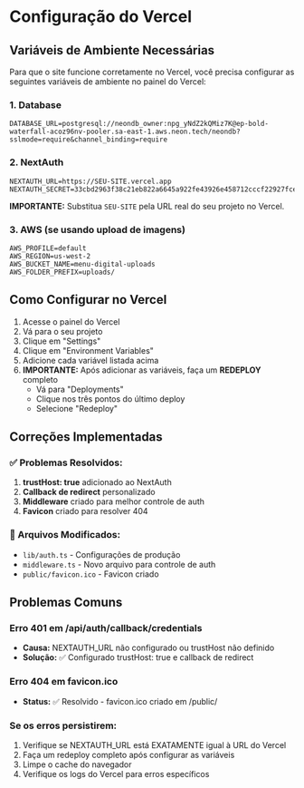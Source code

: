 # Configuração do Vercel

## Variáveis de Ambiente Necessárias

Para que o site funcione corretamente no Vercel, você precisa configurar as seguintes variáveis de ambiente no painel do Vercel:

### 1. Database
```
DATABASE_URL=postgresql://neondb_owner:npg_yNdZ2kQMiz7K@ep-bold-waterfall-acoz96nv-pooler.sa-east-1.aws.neon.tech/neondb?sslmode=require&channel_binding=require
```

### 2. NextAuth
```
NEXTAUTH_URL=https://SEU-SITE.vercel.app
NEXTAUTH_SECRET=33cbd2963f38c21eb822a6645a922fe43926e458712cccf22927fce16fc7f6e1
```

**IMPORTANTE:** Substitua `SEU-SITE` pela URL real do seu projeto no Vercel.

### 3. AWS (se usando upload de imagens)
```
AWS_PROFILE=default
AWS_REGION=us-west-2
AWS_BUCKET_NAME=menu-digital-uploads
AWS_FOLDER_PREFIX=uploads/
```

## Como Configurar no Vercel

1. Acesse o painel do Vercel
2. Vá para o seu projeto
3. Clique em "Settings"
4. Clique em "Environment Variables"
5. Adicione cada variável listada acima
6. **IMPORTANTE:** Após adicionar as variáveis, faça um **REDEPLOY** completo
   - Vá para "Deployments"
   - Clique nos três pontos do último deploy
   - Selecione "Redeploy"

## Correções Implementadas

### ✅ Problemas Resolvidos:
1. **trustHost: true** adicionado ao NextAuth
2. **Callback de redirect** personalizado
3. **Middleware** criado para melhor controle de auth
4. **Favicon** criado para resolver 404

### 🔧 Arquivos Modificados:
- `lib/auth.ts` - Configurações de produção
- `middleware.ts` - Novo arquivo para controle de auth
- `public/favicon.ico` - Favicon criado

## Problemas Comuns

### Erro 401 em /api/auth/callback/credentials
- **Causa:** NEXTAUTH_URL não configurado ou trustHost não definido
- **Solução:** ✅ Configurado trustHost: true e callback de redirect

### Erro 404 em favicon.ico
- **Status:** ✅ Resolvido - favicon.ico criado em /public/

### Se os erros persistirem:
1. Verifique se NEXTAUTH_URL está EXATAMENTE igual à URL do Vercel
2. Faça um redeploy completo após configurar as variáveis
3. Limpe o cache do navegador
4. Verifique os logs do Vercel para erros específicos
